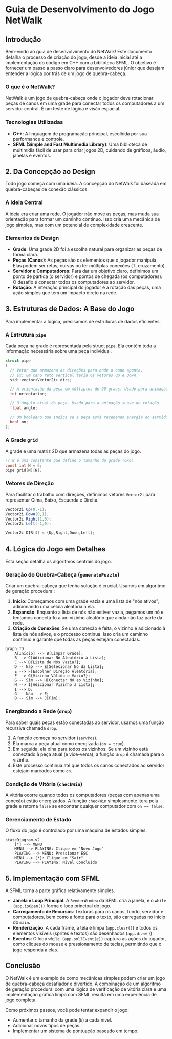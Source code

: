 # Guia de Desenvolvimento do Jogo NetWalk

## Introdução

Bem-vindo ao guia de desenvolvimento do NetWalk! Este documento detalha o processo de criação do jogo, desde a ideia inicial até a implementação do código em C++ com a biblioteca SFML. O objetivo é fornecer um passo a passo claro para desenvolvedores júnior que desejam entender a lógica por trás de um jogo de quebra-cabeça.

### O que é o NetWalk?

NetWalk é um jogo de quebra-cabeça onde o jogador deve rotacionar peças de canos em uma grade para conectar todos os computadores a um servidor central. É um teste de lógica e visão espacial.

### Tecnologias Utilizadas

- **C++**: A linguagem de programação principal, escolhida por sua performance e controle.
- **SFML (Simple and Fast Multimedia Library)**: Uma biblioteca de multimídia fácil de usar para criar jogos 2D, cuidando de gráficos, áudio, janelas e eventos.

## 2. Da Concepção ao Design

Todo jogo começa com uma ideia. A concepção do NetWalk foi baseada em quebra-cabeças de conexão clássicos.

### A Ideia Central

A ideia era criar uma rede. O jogador não move as peças, mas muda sua orientação para formar um caminho contínuo. Isso cria uma mecânica de jogo simples, mas com um potencial de complexidade crescente.

### Elementos de Design

- **Grade**: Uma grade 2D foi a escolha natural para organizar as peças de forma clara.
- **Peças (Canos)**: As peças são os elementos que o jogador manipula. Elas podem ser retas, curvas ou ter múltiplas conexões (T, cruzamento).
- **Servidor e Computadores**: Para dar um objetivo claro, definimos um ponto de partida (o servidor) e pontos de chegada (os computadores). O desafio é conectar todos os computadores ao servidor.
- **Rotação**: A interação principal do jogador é a rotação das peças, uma ação simples que tem um impacto direto na rede.

## 3. Estruturas de Dados: A Base do Jogo

Para implementar a lógica, precisamos de estruturas de dados eficientes.

### A Estrutura `pipe`

Cada peça na grade é representada pela struct `pipe`. Ela contém toda a informação necessária sobre uma peça individual.

```c#
struct pipe
{
  // Vetor que armazena as direções para onde o cano aponta.
  // Ex: um cano reto vertical teria os vetores Up e Down.
  std::vector<Vector2i> dirs;

  // A orientação da peça em múltiplos de 90 graus. Usado para animação.
  int orientation;

  // O ângulo atual da peça. Usado para a animação suave de rotação.
  float angle;

  // Um booleano que indica se a peça está recebendo energia do servidor.
  bool on;
};
```

### A Grade `grid`

A grade é uma matriz 2D que armazena todas as peças do jogo.

```c#
// N é uma constante que define o tamanho da grade (6x6)
const int N = 6;
pipe grid[N][N];
```

### Vetores de Direção

Para facilitar o trabalho com direções, definimos vetores `Vector2i` para representar Cima, Baixo, Esquerda e Direita.

```c#
Vector2i Up(0,-1);
Vector2i Down(0,1);
Vector2i Right(1,0);
Vector2i Left(-1,0);

Vector2i DIR[4] = {Up,Right,Down,Left};
```

## 4. Lógica do Jogo em Detalhes

Esta seção detalha os algoritmos centrais do jogo.

### Geração do Quebra-Cabeça (`generatePuzzle`)

Criar um quebra-cabeça que tenha solução é crucial. Usamos um algoritmo de geração procedural:

1.  **Início**: Começamos com uma grade vazia e uma lista de "nós ativos", adicionando uma célula aleatória a ela.
2.  **Expansão**: Enquanto a lista de nós não estiver vazia, pegamos um nó e tentamos conectá-lo a um vizinho aleatório que ainda não faz parte da rede.
3.  **Criação de Conexões**: Se uma conexão é feita, o vizinho é adicionado à lista de nós ativos, e o processo continua. Isso cria um caminho contínuo e garante que todas as peças estejam conectadas.

```mermaid
graph TD
    A[Início] --> B[Limpar Grade];
    B --> C[Adicionar Nó Aleatório à Lista];
    C --> D{Lista de Nós Vazia?};
    D -- Não --> E[Selecionar Nó da Lista];
    E --> F[Escolher Direção Aleatória];
    F --> G{Vizinho Válido e Vazio?};
    G -- Sim --> H[Conectar Nó ao Vizinho];
    H --> I[Adicionar Vizinho à Lista];
    I --> D;
    G -- Não --> E;
    D -- Sim --> J[Fim];
```

### Energizando a Rede (`drop`)

Para saber quais peças estão conectadas ao servidor, usamos uma função recursiva chamada `drop`.

1.  A função começa no servidor (`servPos`).
2.  Ela marca a peça atual como energizada (`on = true`).
3.  Em seguida, ela olha para todos os vizinhos. Se um vizinho está conectado à peça atual (e vice-versa), a função `drop` é chamada para o vizinho.
4.  Este processo continua até que todos os canos conectados ao servidor estejam marcados como `on`.

### Condição de Vitória (`checkWin`)

A vitória ocorre quando todos os computadores (peças com apenas uma conexão) estão energizados. A função `checkWin` simplesmente itera pela grade e retorna `false` se encontrar qualquer computador com `on == false`.

### Gerenciamento de Estado

O fluxo do jogo é controlado por uma máquina de estados simples.

```mermaid
stateDiagram-v2
    [*] --> MENU
    MENU --> PLAYING: Clique em "Novo Jogo"
    PLAYING --> MENU: Pressionar ESC
    MENU --> [*]: Clique em "Sair"
    PLAYING --> PLAYING: Nível Concluído
```

## 5. Implementação com SFML

A SFML torna a parte gráfica relativamente simples.

- **Janela e Loop Principal**: A `RenderWindow` da SFML cria a janela, e o `while (app.isOpen())` forma o loop principal do jogo.
- **Carregamento de Recursos**: Texturas para os canos, fundo, servidor e computadores, bem como a fonte para o texto, são carregadas no início do `main`.
- **Renderização**: A cada frame, a tela é limpa (`app.clear()`) e todos os elementos visíveis (sprites e textos) são desenhados (`app.draw()`).
- **Eventos**: O loop `while (app.pollEvent(e))` captura as ações do jogador, como cliques do mouse e pressionamento de teclas, permitindo que o jogo responda a elas.

## Conclusão

O NetWalk é um exemplo de como mecânicas simples podem criar um jogo de quebra-cabeça desafiador e divertido. A combinação de um algoritmo de geração procedural com uma lógica de verificação de vitória clara e uma implementação gráfica limpa com SFML resulta em uma experiência de jogo completa.

Como próximos passos, você pode tentar expandir o jogo:
- Aumentar o tamanho da grade (`N`) a cada nível.
- Adicionar novos tipos de peças.
- Implementar um sistema de pontuação baseado em tempo.
